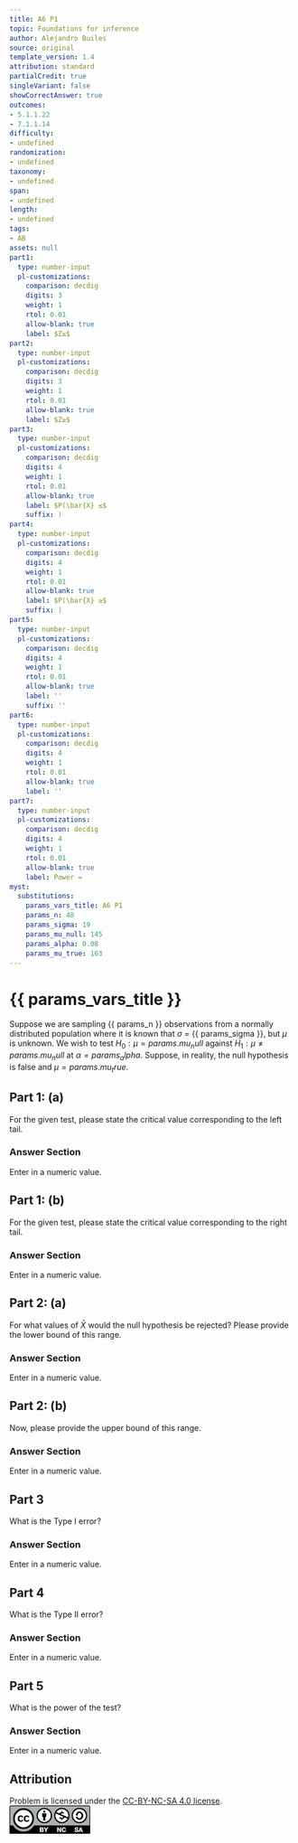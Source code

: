 ```yaml
---
title: A6 P1
topic: Foundations for inference
author: Alejandro Builes
source: original
template_version: 1.4
attribution: standard
partialCredit: true
singleVariant: false
showCorrectAnswer: true
outcomes:
- 5.1.1.22
- 7.1.1.14
difficulty:
- undefined
randomization:
- undefined
taxonomy:
- undefined
span:
- undefined
length:
- undefined
tags:
- AB
assets: null
part1:
  type: number-input
  pl-customizations:
    comparison: decdig
    digits: 3
    weight: 1
    rtol: 0.01
    allow-blank: true
    label: $Z≤$
part2:
  type: number-input
  pl-customizations:
    comparison: decdig
    digits: 3
    weight: 1
    rtol: 0.01
    allow-blank: true
    label: $Z≥$
part3:
  type: number-input
  pl-customizations:
    comparison: decdig
    digits: 4
    weight: 1
    rtol: 0.01
    allow-blank: true
    label: $P(\bar{X} ≤$
    suffix: )
part4:
  type: number-input
  pl-customizations:
    comparison: decdig
    digits: 4
    weight: 1
    rtol: 0.01
    allow-blank: true
    label: $P(\bar{X} ≥$
    suffix: )
part5:
  type: number-input
  pl-customizations:
    comparison: decdig
    digits: 4
    weight: 1
    rtol: 0.01
    allow-blank: true
    label: ''
    suffix: ''
part6:
  type: number-input
  pl-customizations:
    comparison: decdig
    digits: 4
    weight: 1
    rtol: 0.01
    allow-blank: true
    label: ''
part7:
  type: number-input
  pl-customizations:
    comparison: decdig
    digits: 4
    weight: 1
    rtol: 0.01
    allow-blank: true
    label: Power =
myst:
  substitutions:
    params_vars_title: A6 P1
    params_n: 48
    params_sigma: 19
    params_mu_null: 145
    params_alpha: 0.08
    params_mu_true: 163
---
```

# {{ params_vars_title }}
Suppose we are sampling {{ params_n }} observations from a normally distributed population where it is known that $\sigma$ = {{ params_sigma }}, but $\mu$ is unknown. We wish to test $H_0: \mu = {{ params.mu_null }}$ against $H_1: \mu \neq {{ params.mu_null }}$ at $\alpha = {{ params_alpha }}$. Suppose, in reality, the null hypothesis is false and $\mu = {{ params.mu_true }}$.

## Part 1: (a)

For the given test, please state the critical value corresponding to the left tail.

### Answer Section

Enter in a numeric value.

## Part 1: (b)

For the given test, please state the critical value corresponding to the right tail.

### Answer Section

Enter in a numeric value.

## Part 2: (a)

For what values of $\bar{X}$ would the null hypothesis be rejected? Please provide the lower bound of this range.

### Answer Section

Enter in a numeric value.

## Part 2: (b)

Now, please provide the upper bound of this range.

### Answer Section

Enter in a numeric value.

## Part 3

What is the Type I error?

### Answer Section

Enter in a numeric value.

## Part 4

What is the Type II error?

### Answer Section

Enter in a numeric value.

## Part 5

What is the power of the test?

### Answer Section

Enter in a numeric value.

## Attribution

Problem is licensed under the [CC-BY-NC-SA 4.0 license](https://creativecommons.org/licenses/by-nc-sa/4.0/).<br> ![The Creative Commons 4.0 license requiring attribution-BY, non-commercial-NC, and share-alike-SA license.](https://raw.githubusercontent.com/firasm/bits/master/by-nc-sa.png)